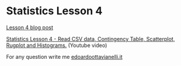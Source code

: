 # Statistics Lesson 4

[Lesson 4 blog post](https://edoardottt.wordpress.com/2021/10/19/lesson-4/)

[Statistics Lesson 4 - Read CSV data, Contingency Table, Scatterplot, Rugplot and Histograms.](https://www.youtube.com/watch?v=z_G83hmuBUU) (Youtube video)

For any question write me [edoardoottavianelli.it](https://www.edoardoottavianelli.it/)
